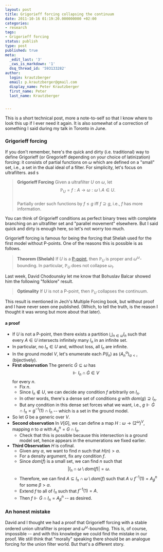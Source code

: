 ```yaml
---
layout: post
title: Grigorieff forcing collapsing the continuum
date: 2011-10-16 01:19:20.000000000 +02:00
categories:
- research
tags:
- Grigorieff forcing
status: publish
type: post
published: true
meta:
  _edit_last: '3'
  _cws_is_markdown: '1'
  dsq_thread_id: '593133282'
author:
  login: krautzberger
  email: p.krautzberger@gmail.com
  display_name: Peter Krautzberger
  first_name: Peter
  last_name: Krautzberger


---
```


This is a short technical post, more a note-to-self so that I know where to look this up if I ever need it again. It is also somewhat of a correction of something I said during my talk in Toronto in June.

### Grigorieff forcing

If you don't remember, here's the quick and dirty (i.e. traditional) way to define Grigorieff (or Gregorieff depending on your choice of latinization) forcing: it consists of partial functions on $\omega$ which are defined on a "small" set, i.e., a set in the dual ideal of a filter. For simplicity, let's focus on ultrafilters. asd s

> **Grigorieff Forcing** Given a ultrafilter $U$ on $\omega$, let $$\mathbb{P}_U = { f: A \rightarrow \omega : \omega \setminus A \in U }.$$  
>  Partially order such functions by $f\leq g$ iff $f \supseteq g$, i.e., $f$ has more information.

You can think of Grigorieff conditions as perfect binary trees with complete branching on an ultrafilter set and "parallel movement" elsewhere. But I said quick and dirty is enough here, so let's not worry too much.

Grigorieff forcing is famous for being the forcing that Shelah used for the first model without P-points. One of the reasons this is possible is as follows.

> **Theorem (Shelah)** If $U$ is a [P-point](http://en.wikipedia.org/wiki/Ultrafilter#Ultrafilters_on_.CF.89), then $\mathbb{P}_U$ is proper and $\omega^\omega$-bounding. In particular, $\mathbb{P}_U$ does not collapse $\omega_1$.

Last week, David Chodounsky let me know that Bohuslav Balcar showed him the following "folklore" result.

> **Optimality** If $U$ is not a P-point, then $\mathbb{P}_U$ collapses the continuum.

This result is mentioned in Jech's Multiple Forcing book, but without proof and I have never seen one published. (Which, to tell the truth, is the reason I thought it was wrong but more about that later).

#### a proof

*   If $U$ is not a P-point, then there exists a partition $\bigcup_{n \in \omega} I_n$ such that every $A\in U$ intersects infinitely many $I_n$ in an infinite set.
*   In particular, no $I_n \in U$ and, without loss, all $I_n$ are infinite.
*   In the ground model $V$, let's enumerate each $P(I_n)$ as $(A^\alpha_n)_{\alpha < \mathfrak{c}}$ (bijectively).
*   **First observation** The generic $\dot G \subseteq \omega$ has $$\Vdash I_n \cap \dot G \in V$$ for every $n$.
    *   Fix $n$.
    *   Since $I_n\notin U$, we can decide any condition $f$ arbitrarily on $I_n$.
    *   In other words, there's a dense set of conditions $g$ with $dom(g) \supseteq I_n$.
    *   But any condition in this dense set forces what we want, i.e., $g \Vdash \dot G \cap I_n = g^{-1}(1) \cap I_n$ -- which is a set in the ground model.
*   So let $G$ be a generic over $V$.
*   **Second observation** In $V[G]$, we can define a map $H: \omega \rightarrow (2^\omega)^V$, mapping $n$ to $\alpha$ with $A^n_\alpha = G \cap I_n$.
    *   Check that this is possible because this intersection is a ground model set, hence appears in the enumerations we fixed earlier.
*   **Third Observation** $H$ is cofinal.
    *   Given any $\alpha$, we want to find $n$ such that $H(n) > \alpha$.
    *   For a density argument, fix any condition $f$.
    *   Since $dom(f)$ is a small set, we can find $n$ such that $$|I_n \cap \omega \setminus dom(f)| = \omega.$$
    *   Therefore, we can find $A \subseteq I_n \cap \omega \setminus dom(f)$ such that $A \cup f^{-1}(1) = A^n_\beta$ for some $\beta > \alpha$.
    *   Extend $f$ to all of $I_n$ such that $f^{-1}(1) = A$.
    *   Then $f \Vdash \dot G \cap I_n = A^n_\beta$ -- as desired.

### An honest mistake

David and I thought we had a proof that Grigorieff forcing with a stable ordered union ultrafilter is proper and $\omega^\omega$-bounding. This is, of course, impossible -- and with this knowledge we could find the mistake in our proof. We still think that "morally" speaking there should be an analogue forcing for the union filter world. But that's a different story.